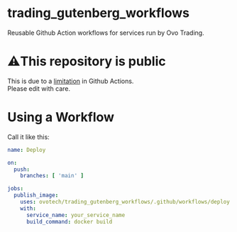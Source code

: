 # trading_gutenberg_workflows
Reusable Github Action workflows for services run by Ovo Trading.

# ⚠️This repository is public
This is due to a [limitation](https://docs.github.com/en/actions/using-workflows/reusing-workflows#access-to-reusable-workflows) in Github Actions. \
Please edit with care.


# Using a Workflow
Call it like this:
```yaml
name: Deploy

on:
  push:
    branches: [ 'main' ]

jobs:
  publish_image:
    uses: ovotech/trading_gutenberg_workflows/.github/workflows/deploy.yaml@main
    with:
      service_name: your_service_name
      build_command: docker build
```